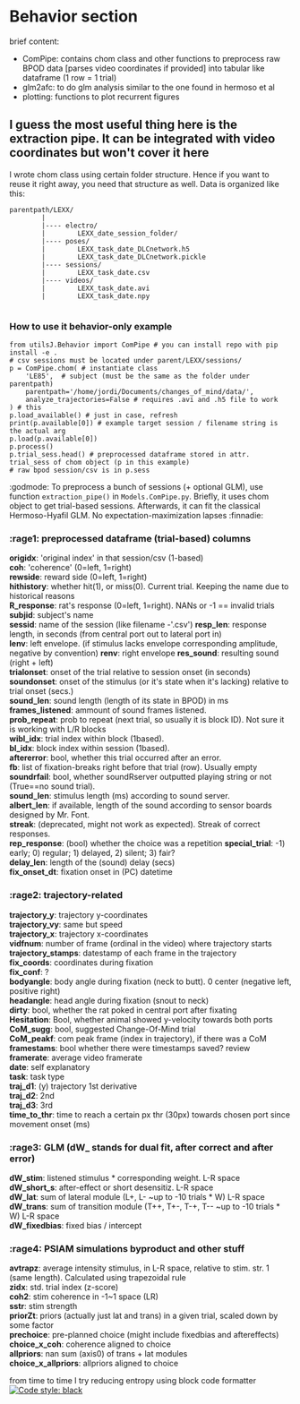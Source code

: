 
# Behavior section
brief content:  
* ComPipe: contains chom class and other functions to preprocess raw BPOD data \[parses video coordinates if provided\] into tabular like dataframe (1 row = 1 trial)  
* glm2afc: to do glm analysis similar to the one found in hermoso et al 
* plotting: functions to plot recurrent figures


## I guess the most useful thing here is the extraction pipe. It can be integrated with video coordinates but won't cover it here

I wrote chom class using certain folder structure. Hence if you want to reuse it right away, you need that structure as well. Data is organized like this:
```
parentpath/LEXX/
        |
        |---- electro/
        |        LEXX_date_session_folder/
        |---- poses/
        |        LEXX_task_date_DLCnetwork.h5
        |        LEXX_task_date_DLCnetwork.pickle
        |---- sessions/
        |        LEXX_task_date.csv
        |---- videos/
        |        LEXX_task_date.avi
        |        LEXX_task_date.npy
            
```

### How to use it behavior-only example
```
from utilsJ.Behavior import ComPipe # you can install repo with pip install -e .
# csv sessions must be located under parent/LEXX/sessions/
p = ComPipe.chom( # instantiate class
    'LE85',  # subject (must be the same as the folder under parentpath)
    parentpath='/home/jordi/Documents/changes_of_mind/data/',
    analyze_trajectories=False # requires .avi and .h5 file to work
) # this 
p.load_available() # just in case, refresh
print(p.available[0]) # example target session / filename string is the actual arg 
p.load(p.available[0])
p.process()
p.trial_sess.head() # preprocessed dataframe stored in attr. trial_sess of chom object (p in this example)
# raw bpod session/csv is in p.sess
```
:godmode: To preprocess a bunch of sessions (+ optional GLM), use function `extraction_pipe()` in `Models.ComPipe.py`. Briefly, it uses chom object to get trial-based sessions. Afterwards, it can fit the classical Hermoso-Hyafil GLM. No expectation-maximization lapses :finnadie:


### :rage1: preprocessed dataframe (trial-based) columns
**origidx**: 'original index' in that session/csv (1-based)  
**coh**: 'coherence' (0=left, 1=right)  
**rewside**: reward side (0=left, 1=right)  
**hithistory**: whether hit(1), or miss(0). Current trial. Keeping the name due to historical reasons  
**R_response**: rat's response (0=left, 1=right). NANs or -1 == invalid trials  
**subjid**: subject's name  
**sessid**: name of the session (like filename -'.csv')
**resp_len**: response length, in seconds (from central port out to lateral port in)  
**lenv**: left envelope. (if stimulus lacks envelope corresponding amplitude, negative by convention)
**renv**: right envelope
**res_sound**:  resulting sound (right + left)  
**trialonset**: onset of the trial relative to session onset (in seconds)  
**soundonset**: onset of the stimulus (or it's state when it's lacking) relative to trial onset (secs.)  
**sound_len**: sound length (length of its state in BPOD) in ms  
**frames_listened**: ammount of sound frames listened.  
**prob_repeat**: prob to repeat (next trial, so usually it is block ID). Not sure it is working with L/R blocks  
**wibl_idx**: trial index within block (1based).  
**bl_idx**: block index within session (1based).  
**aftererror**: bool, whether this trial occurred after an error.  
**fb**: list of fixation-breaks right before that trial (row). Usually empty  
**soundrfail**: bool, whether soundRserver outputted playing string or not (True==no sound trial).  
**sound_len**: stimulus length (ms) according to sound server.  
**albert_len**: if available, length of the sound according to sensor boards designed by Mr. Font.  
**streak**: (deprecated, might not work as expected). Streak of correct responses.  
**rep_response**: (bool) whether the choice was a repetition
**special_trial**: -1) early; 0) regular; 1) delayed, 2) silent; 3) fair?  
**delay_len**: length of the (sound) delay (secs)  
**fix_onset_dt**: fixation onset in (PC) datetime     

 
### :rage2: trajectory-related
**trajectory_y**: trajectory y-coordinates  
**trajectory_vy**: same but speed  
**trajectory_x**: trajectory x-coordinates  
**vidfnum**: number of frame (ordinal in the video) where trajectory starts  
**trajectory_stamps**: datestamp of each frame in the trajectory  
**fix_coords**: coordinates during fixation  
**fix_conf**: ?  
**bodyangle**: body angle during fixation (neck to butt). 0 center (negative left, positive right)  
**headangle**: head angle during fixation (snout to neck)  
**dirty**: bool, whether the rat poked in central port after fixating  
**Hesitation**: Bool, whether animal showed y-velocity towards both ports  
**CoM_sugg**: bool, suggested Change-Of-Mind trial  
**CoM_peakf**: com peak frame (index in trajectory), if there was a CoM  
**framestams**: bool whether there were timestamps saved? review  
**framerate**: average video framerate  
**date**: self explanatory  
**task**: task type  
**traj_d1**: (y) trajectory 1st derivative  
**traj_d2**: 2nd  
**traj_d3**: 3rd  
**time_to_thr**: time to reach a certain px thr (30px) towards chosen port since movement onset (ms)  

### :rage3: GLM (dW_ stands for dual fit, after correct and after error)
**dW_stim**: listened stimulus \* corresponding weight. L-R space  
**dW_short_s**: after-effect or short desensitiz. L-R space  
**dW_lat**: sum of lateral module (L+, L- ~up to -10 trials \* W) L-R space  
**dW_trans**: sum of transition module (T++, T+-, T-+, T-- ~up to -10 trials \* W) L-R space  
**dW_fixedbias**: fixed bias / intercept  

### :rage4: PSIAM simulations byproduct and other stuff
**avtrapz**: average intensity stimulus, in L-R space, relative to stim. str. 1 (same length). Calculated using trapezoidal rule  
**zidx**: std. trial index  (z-score)  
**coh2**: stim coherence in -1~1 space (LR)  
**sstr**: stim strength  
**priorZt**:  priors (actually just lat and trans) in a given trial, scaled down by some factor  
**prechoice**: pre-planned choice (might include fixedbias and aftereffects)  
**choice_x_coh**: coherence aligned to choice  
**allpriors**: nan sum (axis0) of trans + lat modules  
**choice_x_allpriors**: allpriors aligned to choice  

from time to time I try reducing entropy using block code formatter
[![Code style: black](https://img.shields.io/badge/code%20style-black-000000.svg)](https://github.com/psf/black)
